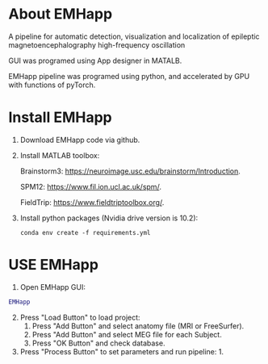 # About EMHapp
A pipeline for automatic detection, visualization and localization of epileptic magnetoencephalography high-frequency oscillation

GUI was programed using App designer in MATALB.

EMHapp pipeline was  programed using python, and accelerated by GPU with functions of pyTorch. 

# Install EMHapp

1. Download EMHapp code via github.

2. Install MATLAB toolbox:

    Brainstorm3: https://neuroimage.usc.edu/brainstorm/Introduction.
  
    SPM12: https://www.fil.ion.ucl.ac.uk/spm/.
  
    FieldTrip: https://www.fieldtriptoolbox.org/.

3. Install python packages (Nvidia drive version is 10.2): 

   ```shell
   conda env create -f requirements.yml
   ```

# USE EMHapp

1. Open EMHapp GUI:

```matlab
EMHapp
```

2. Press "Load Button" to load project:
   1. Press "Add Button" and select anatomy file (MRI or FreeSurfer).
   2. Press "Add Button" and select MEG file for each Subject.
   3. Press "OK Button" and check database.
3. Press "Process Button" to set parameters and run pipeline:
   1. 
